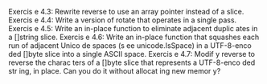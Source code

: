 Exercis e 4.3: Rewrite reverse to use an array pointer instead of a slice.
Exercis e 4.4: Write a version of rotate that operates in a single pass.
Exercis e 4.5: Write an in-place function to eliminate adjacent duplic ates in a []string slice.
Exercis e 4.6: Write an in-place function that squashes each run of adjacent Unico de spaces
(s ee unicode.IsSpace) in a UTF-8-enco ded []byte slice into a single ASCII space.
Exercis e 4.7: Modif y reverse to reverse the charac ters of a []byte slice that represents a
UTF-8-enco ded str ing, in place. Can you do it without allocat ing new memor y?